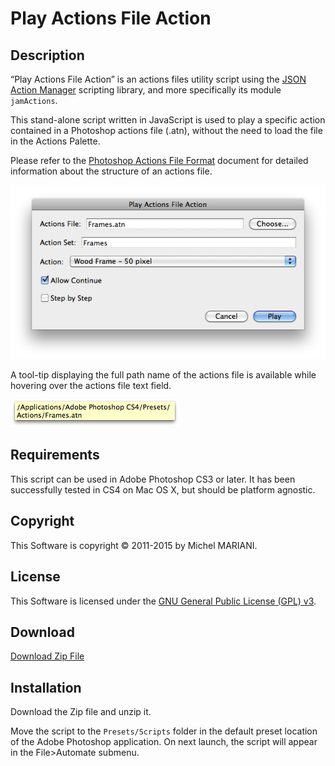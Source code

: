 # Play Actions File Action

## Description

“Play Actions File Action” is an actions files utility script using the [JSON Action Manager](/JSON-Action-Manager) scripting library, and more specifically its module `jamActions`.

This stand-alone script written in JavaScript is used to play a specific action contained in a Photoshop actions file (.atn), without the need to load the file in the Actions Palette.

Please refer to the [Photoshop Actions File Format](/Documentation/actions-file-format.html) document for detailed information about the structure of an actions file.

![Play Actions File Action Dialog (Mac OS X)](images/playActionsFileActionDialog.png)

A tool-tip displaying the full path name of the actions file is available while hovering over the actions file text field.

![Play Actions File Action Help Tip (Mac OS X)](images/playActionsFileActionHelpTip.png)

## Requirements

This script can be used in Adobe Photoshop CS3 or later. It has been successfully tested in CS4 on Mac OS X, but should be platform agnostic.

## Copyright

This Software is copyright © 2011-2015 by Michel MARIANI.

## License

This Software is licensed under the [GNU General Public License (GPL) v3](https://www.gnu.org/licenses/gpl.html).

## Download

[Download Zip File](/Downloads/Play-Actions-File-Action-1.8.zip)

## Installation

Download the Zip file and unzip it.

Move the script to the `Presets/Scripts` folder in the default preset location of the Adobe Photoshop application. On next launch, the script will appear in the File>Automate submenu.
